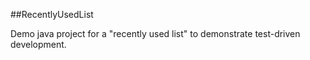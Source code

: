 ##RecentlyUsedList

Demo java project for a "recently used list" to demonstrate test-driven development.
